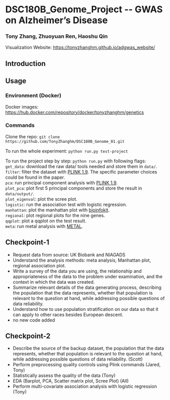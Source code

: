 # DSC180B_Genome_Project -- GWAS on Alzheimer’s Disease

### Tony Zhang, Zhuoyuan Ren, Haoshu Qin

Visualization Website: https://tonyzhanghm.github.io/adgwas_website/

## Introduction

## Usage

### Environment (Docker)
Docker images: https://hub.docker.com/repository/docker/tonyzhanghm/genetics

### Commands
Clone the repo: `git clone https://github.com/TonyZhanghm/DSC180B_Genome_01.git`

To run the whole experiment: `python run.py test-project`

To run the project step by step: `python run.py` with following flags:
`get_data`: download the raw data/ tools needed and store them in `data/`.   
`filter`: filter the dataset with [PLINK 1.9](https://www.cog-genomics.org/plink/). The specific parameter choices could be found in the paper.    
`pca`: run principal component analysis with [PLINK 1.9](https://www.cog-genomics.org/plink/).  
`plot_pca`: plot first 5 principal components and store the result in `data/output/`.  
`plot_eigenval`: plot the scree plot.   
`logistic`: run the association test with logistic regression.   
`manhattan`: plot the manhattan plot with [bioinfokit](https://reneshbedre.github.io//blog/howtoinstall.html).  
`regional`: plot regional plots for the nine genes.   
`qqplot`: plot a qqplot on the test result.  
`meta`: run metal analysis with [METAL](https://genome.sph.umich.edu/wiki/METAL_Documentation).  

## Checkpoint-1
- Request data from source: UK Biobank and NIAGADS
- Understand the analysis methods: meta analysis, Manhattan plot, regional association plot. 
- Write a survey of the data you are using, the relationship and appropriateness of the data to the problem under examination, and the context in which the data was created.
- Summarize relevant details of the data generating process, describing the population that the data represents, whether that population is relevant to the question at hand, while addressing possible questions of data reliability.
- Understand how to use population stratification on our data so that it can apply to other races besides European descent.
- no new code added

## Checkpoint-2
- Describe the source of the backup dataset, the population that the data represents, whether that population is relevant to the question at hand, while addressing possible questions of data reliability. (Scott)
- Perform preprocessing quality controls using Plink commands (Jared, Tony)
- Statistically assess the quality of the data (Tony)
- EDA (Barplot, PCA, Scatter matrix plot, Scree Plot) (All)
- Perform multi-covariate association analysis with logistic regression (Tony)

